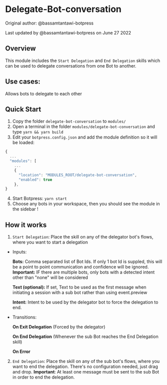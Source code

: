 # Delegate-Bot-conversation
Original author: @bassamtantawi-botpress 

Last updated by @bassamtantawi-botpress on June 27 2022

## Overview

This module includes the `Start Delegation` and `End Delegation` skills which can be used to delegate conversations from one Bot to another.

## Use cases:
Allows bots to delegate to each other

## Quick Start

1. Copy the folder `delegate-bot-conversation` to `modules/`
2. Open a terminal in the folder `modules/delegate-bot-conversation` and type `yarn && yarn build`
3. Edit your `botpress.config.json` and add the module definition so it will be loaded:

```js
{
  ...
  "modules": [
    ...
    {
      "location": "MODULES_ROOT/delegate-bot-conversation",
      "enabled": true
    },
}
```

4. Start Botpress: `yarn start`
5. Choose any bots in your workspace, then you should see the module in the sidebar !

## How it works

1. `Start Delegation`: Place the skill on any of the delegator bot's flows, where you want to start a delegation

- Inputs:

  **Bots:** Comma separated list of Bot Ids. If only 1 bot Id is suppled, this will be a point to point communication and confidence will be ignored.
  **Important:** IF there are multiple bots, only bots with a detected intent other than "none" will be considered

  **Text (optional):** If set, Text to be used as the first message when initiating a session with a sub bot rather than using event.preview

  **Intent:** Intent to be used by the delegator bot to force the delegation to end.

- Transitions:

  **On Exit Delegation** (Forced by the delegator)

  **On End Delegation** (Whenever the sub Bot reaches the End Delegation skill)

  **On Error**

2. `End Delegation`: Place the skill on any of the sub bot's flows, where you want to end the delegation. There's no configuration needed, just drag and drop.
   **Important**: At least one message must be sent to the sub Bot in order to end the delegation.
